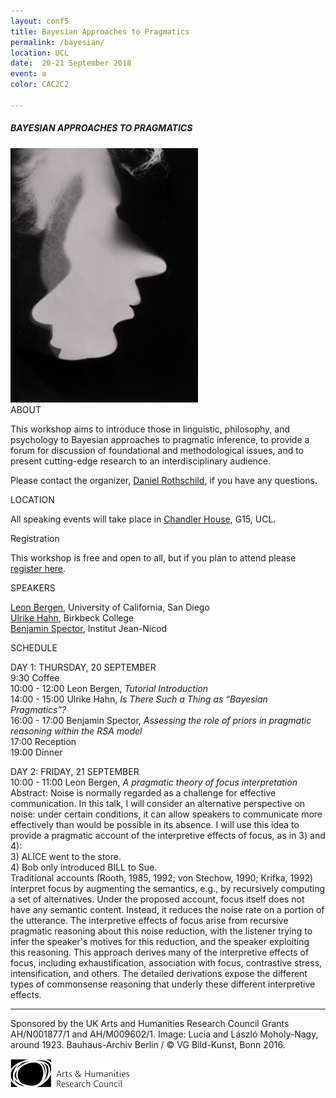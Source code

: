 ```yaml
---
layout: conf5
title: Bayesian Approaches to Pragmatics
permalink: /bayesian/
location: UCL
date:  20-21 September 2018
event: a
color: CAC2C2

---
```



##### BAYESIAN APPROACHES TO PRAGMATICS

<img src="/twofaces.jpg" width="300">

<div class="maintext" markdown="1">

<div class="title"> ABOUT </div>

This workshop aims to introduce those in linguistic, philosophy, and psychology to Bayesian approaches to pragmatic inference, to provide a forum for discussion of foundational and methodological issues, and to present cutting-edge research to an interdisciplinary audience.

Please contact the organizer, [Daniel Rothschild](http://danielrothschild.com/), if you have any questions.

<div class="title"> LOCATION </div>

All speaking events will take place in [Chandler House](https://goo.gl/maps/ED9NstvzCMv), G15, UCL.

<div class="title"> Registration </div>

This workshop is free and open to all, but if you plan to attend please [register here](https://goo.gl/forms/PPHMSnRzpkQFbhts1).

<div class="title"> SPEAKERS </div>

[Leon Bergen](https://scholar.google.com/citations?user=0FclEuAAAAAJ&hl=en&oi=ao), University of California, San Diego <br>
[Ulrike Hahn](http://www.bbk.ac.uk/psychology/our-staff/ulrike-hahn), Birkbeck College <br>
[Benjamin Spector](https://sites.google.com/site/bspectorpage/), Institut Jean-Nicod


<div class="title"> SCHEDULE </div>


DAY 1: THURSDAY, 20 SEPTEMBER<br>
<span class ="titlewhite"> 9:30 </span><span class ="titleblack"> Coffee </span><br>
<span class ="titlewhite"> 10:00 - 12:00 </span><span class ="titleblack"> Leon Bergen, *Tutorial Introduction* </span> <br>
<span class ="titlewhite"> 14:00 - 15:00 </span><span class ="titleblack"> Ulrike Hahn, *Is There Such a Thing as “Bayesian Pragmatics”?* </span><br>
<span class ="titlewhite"> 16:00 - 17:00 </span><span class ="titleblack"> Benjamin Spector, *Assessing the role of priors in pragmatic reasoning within the RSA model* </span><br>
<span class ="titlewhite"> 17:00 </span><span class ="titleblack">  Reception </span> <br>
<span class ="titlewhite">   19:00 </span><span class ="titleblack">  Dinner </span>



 DAY 2: FRIDAY, 21 SEPTEMBER  <br>
<span class ="titlewhite"> 10:00 - 11:00 </span><span class ="titleblack">  Leon Bergen, *A pragmatic theory of focus interpretation* </span><br>
Abstract: Noise is normally regarded as a challenge for effective communication. In this talk, I will consider an alternative perspective on noise: under certain conditions, it can allow speakers to communicate more effectively than would be possible in its absence. I will use this idea to provide a pragmatic account of the interpretive effects of focus, as in 3) and 4):<br>
3) ALICE went to the store.<br>
4) Bob only introduced BILL to Sue.<br>
Traditional accounts (Rooth, 1985, 1992; von Stechow, 1990; Krifka, 1992) interpret focus by augmenting the semantics, e.g., by recursively computing a set of alternatives. Under the proposed account, focus itself does not have any semantic content. Instead, it reduces the noise rate on a portion of the utterance. The interpretive effects of focus arise from recursive pragmatic reasoning about this noise reduction, with the listener trying to infer the speaker's motives for this reduction, and the speaker exploiting this reasoning. This approach derives many of the interpretive effects of focus, including exhaustification, association with focus, contrastive stress, intensification, and others. The detailed derivations expose the different types of commonsense reasoning that underly these different interpretive effects.



---

<span class ="smaller">
Sponsored by the UK Arts and Humanities Research Council Grants AH/N001877/1 and AH/M009602/1. Image: Lucia and László Moholy-Nagy, around 1923. Bauhaus-Archiv Berlin / © VG Bild-Kunst, Bonn 2016.
</span>

![AHRC](/ahrctransparent.png)
